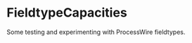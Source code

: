 FieldtypeCapacities
===================

Some testing and experimenting with ProcessWire fieldtypes.

